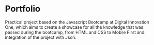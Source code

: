 # Portfolio
Practical project based on the Javascript Bootcamp at Digital Innovation One, which aims to create a showcase for all the knowledge that was passed during the bootcamp, from HTML and CSS to Mobile First and integration of the project with Json.
